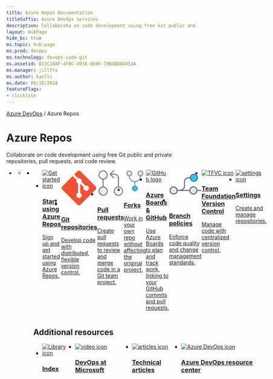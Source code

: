 ```yaml
---
title: Azure Repos Documentation
titleSuffix: Azure DevOps Services
description: Collaborate on code development using free Git public and private repositories, pull requests, and code review.
layout: HubPage 
hide_bc: true
ms.topic: hub-page
ms.prod: devops 
ms.technology: devops-code-git
ms.assetid: B13C10AF-4FBC-493A-869F-79BABD6D453A 
ms.manager: jillfra 
ms.author: kaelli 
ms.date: 09/10/2018
featureFlags:
- clicktale 
---
```


<p><a href="/azure/devops/index">Azure DevOps</a>  /  Azure Repos</p>
<div id="main" class="v2">
    <div class="container">
        <h1>Azure Repos</h1>
        <p>Collaborate on code development using free Git public and private repositories, pull requests, and code review.</p>
        <ul class="pivots">
            <li>
                <a href="#index"></a>
                <ul id="index">
                    <li class="panelItem" data-index="0">
                        <a class="singlePanelNavItem selected" style="display: none" href="#indexA" data-linktype="self-bookmark"></a>
                        <ul class="panelContent singlePanelContent" id="indexA" style="margin-top: 0px; display: flex; float: left; border: none;">
                            <li class="fullSpan">
                                <a href="#start"> </a>
                                <ul id="index1" class="cardsF panelContent singlePanelContent cols cols4" style="float: left; display: flex!important;">
                                    <li>
                                        <a href="/azure/devops/repos/get-started/index">
                                        <div class="cardSize">
                                                <div class="cardPadding">
                                                    <div class="card">
                                                        <div class="cardImageOuter">
                                                            <div class="cardImage">
                                                                <img src="https://docs.microsoft.com/media/common/i_get-started.svg" alt="Get started icon" />
                                                            </div>
                                                        </div>
                                                        <div class="cardText">
                                                            <h3>Start using Azure Repos</h3>
															<p>Sign up and get started using Azure Repos.</p>
                                                        </div>
                                                    </div>
                                                </div>
                                            </div> 
                                        </a>
                                    </li>
                                    <li>
                                        <a href="/azure/devops/repos/git">
                                        <div class="cardSize">
                                                <div class="cardPadding">
                                                    <div class="card">
                                                        <div class="cardImageOuter">
                                                            <div class="cardImage">
                                                                <img src="../_img/index/logo-git-mark.svg" alt="Git repos icon" />
                                                            </div>
                                                        </div>
                                                        <div class="cardText">
                                                            <h3>Git repositories</h3>
															<p>Develop code with distributed, flexible version control.</p>
                                                        </div>
                                                    </div>
                                                </div>
                                            </div> 
                                        </a>
                                    </li>
                                    <li>
                                        <a href="/azure/devops/repos/git/pull-requests-overview">
                                            <div class="cardSize">
                                                <div class="cardPadding">
                                                    <div class="card">
                                                        <div class="cardImageOuter">
                                                            <div class="cardImage">
                                                                <img src="../_img/index/i_pull-request.svg" alt="Pull requests icon" />
                                                            </div>
                                                        </div>
                                                        <div class="cardText">
                                                            <h3>Pull requests</h3>
															<p>Create pull requests to review and merge code in a Git team project.</p>
                                                        </div>
                                                    </div>
                                                </div>
                                            </div>
                                        </a>
                                    </li>
                                    <li>
                                        <a href="/azure/devops/repos/git/forks-overview">
                                            <div class="cardSize">
                                                <div class="cardPadding">
                                                    <div class="card">
                                                        <div class="cardImageOuter">
                                                            <div class="cardImage">
                                                                <img src="../_img/index/i_forks.svg" alt="Forks icon" />
                                                            </div>
                                                        </div>
                                                        <div class="cardText">
                                                            <h3>Forks</h3>
															<p>Work in your own repo without affecting the original project.</p>
                                                        </div>
                                                    </div>
                                                </div>
                                            </div>
                                        </a>
                                    </li>
                                    <li>
                                        <a href="/azure/devops/boards/github/index">
                                            <div class="cardSize">
                                                <div class="cardPadding">
                                                    <div class="card">
                                                        <div class="cardImageOuter">
                                                            <div class="cardImage">
                                                                <img src="https://docs.microsoft.com/media/logos/logo_octokitty.svg" alt="GitHub logo" />
                                                            </div>
                                                        </div>
                                                        <div class="cardText">
                                                            <h3>Azure Boards & GitHub</h3>
                                                            <p>Use Azure Boards to plan and track work, linking to your GitHub commits and pull requests.</p>
                                                        </div>
                                                    </div>
                                                </div>
                                            </div>
                                        </a>
                                    </li>
									<li>
                                        <a href="/azure/devops/repos/git/branch-policies-overview">
                                            <div class="cardSize">
                                                <div class="cardPadding">
                                                    <div class="card">
                                                        <div class="cardImageOuter">
                                                            <div class="cardImage">
                                                                <img src="../_img/index/i_branch-policies.svg" alt="Branch policies icon" />
                                                            </div>
                                                        </div>
                                                        <div class="cardText">
                                                            <h3>Branch policies</h3>
															<p>Enforce code quality and change management standards.</p>
                                                        </div>
                                                    </div>
                                                </div>
                                            </div>
                                        </a>
                                    </li>
									<li>
                                        <a href="/azure/devops/tfvc">
                                            <div class="cardSize">
                                                <div class="cardPadding">
                                                    <div class="card">
                                                        <div class="cardImageOuter">
                                                            <div class="cardImage">
                                                                <img src="https://docs.microsoft.com/media/common/i_multi-connect.svg" alt="TFVC icon" />
                                                            </div>
                                                        </div>
                                                        <div class="cardText">
                                                            <h3>Team Foundation Version Control</h3>
															<p>Manage code with centralized version control.</p>
                                                        </div>
                                                    </div>
                                                </div>
                                            </div>
                                        </a>
                                    </li>
									<li>
                                        <a href="/azure/devops/organizations/settings/about-settings#repos">
                                            <div class="cardSize">
                                                <div class="cardPadding">
                                                    <div class="card">
                                                        <div class="cardImageOuter">
                                                            <div class="cardImage">
                                                                <img src="https://docs.microsoft.com/media/common/i_tools.svg" alt="settings icon" />
                                                            </div>
                                                        </div>
                                                        <div class="cardText">
                                                            <h3>Settings</h3>
															<p>Create and manage repositories.</p>
                                                        </div>
                                                    </div>
                                                </div>
                                            </div>
                                        </a>
                                    </li>
                                </ul>                                
                                <a href="#index2"></a>
                                <h2 style="float: left; display: flex;">Additional resources</h2>
                                <ul id="index4" class="cardsFTitle panelContent singlePanelContent cols cols4" style="float: left; display: flex!important;">
                                    <li>
                                        <a href="/azure/devops/index-all">
                                        <div class="cardSize">
                                            <div class="cardPadding">
                                                <div class="card">
                                                    <div class="cardImageOuter">
                                                        <div class="cardImage">
                                                            <img src="https://docs.microsoft.com/media/common/i_library.svg" alt="Library icon" />
                                                        </div>
                                                    </div>
                                                    <div class="cardText">
                                                        <h3>Index</h3>
                                                    </div>
                                                </div>
                                            </div>
                                        </div>
                                        </a>
                                    </li>
                                    <li>
                                        <a href="https://www.youtube.com/channel/UC-ikyViYMM69joIAv7dlMsA">
                                        <div class="cardSize">
                                            <div class="cardPadding">
                                                <div class="card">
                                                    <div class="cardImageOuter">
                                                        <div class="cardImage">
                                                            <img src="https://docs.microsoft.com/media/common/i_video.svg" alt="video icon" />
                                                        </div>
                                                    </div>
                                                    <div class="cardText">
                                                        <h3>DevOps at Microsoft</h3>
                                                    </div>
                                                </div>
                                            </div>
                                        </div>
                                        </a>
                                    </li>
                                    <li>
                                        <a href="/azure/devops/articles/index">
                                        <div class="cardSize">
                                            <div class="cardPadding">
                                                <div class="card">
                                                    <div class="cardImageOuter">
                                                        <div class="cardImage">
                                                            <img src="https://docs.microsoft.com/media/common/i_article.svg" alt="articles icon" />
                                                        </div>
                                                    </div>
                                                    <div class="cardText">
                                                        <h3>Technical articles</h3>
                                                    </div>
                                                </div>
                                            </div>
                                        </div>
                                        </a>
                                    </li>
                                    <li>
                                        <a href="/azure/devops/learn/">
                                        <div class="cardSize">
                                            <div class="cardPadding">
                                                <div class="card">
                                                    <div class="cardImageOuter">
                                                        <div class="cardImage">
                                                            <img src="https://docs.microsoft.com/media/common/i_dev-ops.svg" alt="Azure DevOps icon" />
                                                        </div>
                                                    </div>
                                                    <div class="cardText">
                                                        <h3>Azure DevOps resource center</h3>
                                                    </div>
                                                </div>
                                            </div>
                                        </div>
                                        </a>
                                    </li>
                                </ul>
                            </li>
                        </ul>
                    </li>
                </ul>
            </li>
        </ul>
    </div>
</div>